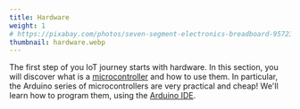 ```yaml
---
title: Hardware
weight: 1
# https://pixabay.com/photos/seven-segment-electronics-breadboard-957235/
thumbnail: hardware.webp
---
```


The first step of you IoT journey starts with hardware.
In this section, you will discover what is a [microcontroller](1.arduinomicrocontrollers/) and how to use them.
In particular, the Arduino series of microcontrollers are very practical and cheap!
We'll learn how to program them, using the [Arduino IDE](2.arduinoidec/). 
